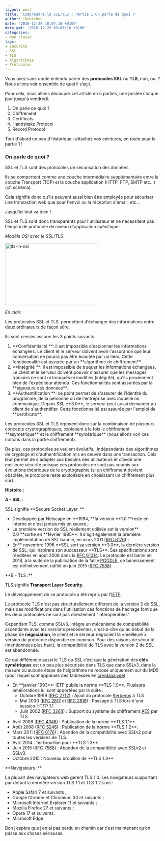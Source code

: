 ```yaml
---
layout: post
title: 'Comprendre le SSL/TLS : Partie 1 On parle de quoi ?'
author: ibenichou
date: '2016-12-20 10:07:16 +0100'
date_gmt: '2016-12-20 09:07:16 +0100'
categories:
- Non classé
tags:
- sécurité
- SSL
- TLS
- Algorithmie
- Protocoles
---
```


<span style="font-weight: 400;">Vous avez sans doute entendu parler des </span>**protocoles** **SSL**<span style="font-weight: 400;"> ou </span>**TLS**<span style="font-weight: 400;">, non, oui ?<br />
</span><span style="font-weight: 400;">Nous allons voir ensemble de quoi il s’agit.<br />
</span>

<span style="font-weight: 400;">Pour cela, nous allons découper cet article en 5 parties, une postée chaque jour jusqu'à vendredi.</span>

<ol>
<li style="font-weight: 400;"><span style="font-weight: 400;">On parle de quoi ? </span></li>
<li style="font-weight: 400;"><span style="font-weight: 400;">Chiffrement</span></li>
<li style="font-weight: 400;"><span style="font-weight: 400;">Certificats</span></li>
<li style="font-weight: 400;"><span style="font-weight: 400;">Handshake Protocol</span></li>
<li style="font-weight: 400;"><span style="font-weight: 400;">Record Protocol</span></li>
</ol>
<span style="font-weight: 400;">Tout d'abord un peu d'historique : attachez vos ceintures, en route pour la partie 1 !</span>

### **On parle de quoi ?**
<span style="font-weight: 400;">SSL et TLS sont des protocoles de sécurisation des données.</span>

<span style="font-weight: 400;">Ils se comportent comme une couche intermédiaire supplémentaire entre la couche </span><span style="font-weight: 400;">Transport (TCP) et la couche application (HTTP, FTP, SMTP etc.. ) (cf. schéma). </span>

<span style="font-weight: 400;">Cela signifie donc qu'ils peuvent aussi bien être employés pour sécuriser une transaction web que pour l'envoi ou la réception d'email, etc…</span>

<span style="font-weight: 400;">Jusqu’ici tout va bien !</span>

<span style="font-weight: 400;">SSL et TLS sont donc transparents pour l'utilisateur et ne nécessitent pas l'emploi de protocole de niveau d'application spécifique.</span>

<i><span style="font-weight: 400;">Modèle OSI avec le SSL/TLS</span></i>

<a href="http://blog.eleven-labs.com/wp-content/uploads/2016/11/tls-in-osi.png"><img class="size-medium wp-image-2563 aligncenter" src="http://blog.eleven-labs.com/wp-content/uploads/2016/11/tls-in-osi-300x202.png" alt="tls-in-osi" width="300" height="202" /></a>

<i><span style="font-weight: 400;">En clair:</span></i>

<span style="font-weight: 400;">Les protocoles SSL et TLS  permettent d'échanger des informations entre deux ordinateurs de façon sûre. </span>

<span style="font-weight: 400;">Ils sont censés assurer les 3 points suivants:</span>

<ol>
<li style="font-weight: 400;">**Confidentialité **<span style="font-weight: 400;">: il est impossible d'espionner les informations échangées. Le client et le serveur doivent avoir l'assurance que leur conversation ne pourra pas être écoutée par un tiers. Cette fonctionnalité est assurée par un </span>**algorithme de chiffrement**<span style="font-weight: 400;">.</span></li>
<li style="font-weight: 400;">**Intégrité **<span style="font-weight: 400;">: il est impossible de truquer les informations échangées. Le client et le serveur doivent pouvoir s'assurer que les messages transmis ne sont ni tronqués ni modifiés (intégrité), qu'ils proviennent bien de l'expéditeur attendu. Ces fonctionnalités sont assurées par la </span>**signature des données**<span style="font-weight: 400;">.</span></li>
<li style="font-weight: 400;">**Authentification **<span style="font-weight: 400;">: ce point permet de s'assurer de l'identité du programme, de la personne ou de l'entreprise avec laquelle on communique. Depuis SSL </span>**3.0**<span style="font-weight: 400;">, le serveur peut aussi demander au client de s'authentifier. Cette fonctionnalité est assurée par l'emploi de </span>**certificats**<span style="font-weight: 400;">.</span></li>
</ol>
<span style="font-weight: 400;">Les protocoles SSL et TLS reposent donc sur la combinaison de plusieurs concepts cryptographiques, exploitant à la fois le chiffrement </span>**asymétrique**<span style="font-weight: 400;"> et le chiffrement </span>**symétrique**<span style="font-weight: 400;"> (nous allons voir ces notions dans la partie chiffrement).</span>

<span style="font-weight: 400;">De plus, ces protocoles se veulent évolutifs,  indépendants des algorithmes de cryptage et d'authentification mis en oeuvre dans une transaction. Cela leur permet de s'adapter aux besoins des utilisateurs et d’avoir une meilleure sécurité puisque ces protocoles ne sont pas soumis aux évolutions théoriques de la cryptographie (si un chiffrement devient obsolète, le protocole reste exploitable en choisissant un chiffrement plus sûr).</span>

**Histoire :**

**A - SSL**<span style="font-weight: 400;"> :</span>

<span style="font-weight: 400;">SSL signifie </span>**Secure Socket Layer. **

<ul>
<li><span style="font-weight: 400;">Développée par Netscape en </span>**1994, **la version<span style="font-weight: 400;"> </span>**1.0 **<span style="font-weight: 400;">reste en interne et n'est jamais mis en œuvre ;</span></li>
<li style="font-weight: 400;"><span style="font-weight: 400;">La première version de SSL réellement utilisée est la version** 2.0 **sortie en </span>**février 1995**. Il s'agit<span style="font-weight: 400;"> également la première implémentation de SSL bannie, en mars 2011 (</span><a href="https://tools.ietf.org/html/rfc6176"><span style="font-weight: 400;">RFC 6176</span></a><span style="font-weight: 400;">) ;</span></li>
<li style="font-weight: 400;"><span style="font-weight: 400;">En</span>** novembre 1996 **<span style="font-weight: 400;">SSL sort sa version </span>**3.0**<span style="font-weight: 400;">, la dernière version de SSL, qui inspirera son successeur </span>**TLS**<span style="font-weight: 400;">. Ses spécifications sont rééditées en août 2008 dans la </span><a href="https://tools.ietf.org/html/rfc6101"><span style="font-weight: 400;">RFC 6101</span></a><a href="https://fr.wikipedia.org/wiki/Transport_Layer_Security#cite_note-4"><span style="font-weight: 400;">4</span></a><span style="font-weight: 400;">. Le protocole est banni en 2014, à la suite de la publication de la faille </span><a href="https://fr.wikipedia.org/wiki/POODLE"><span style="font-weight: 400;">POODLE</span></a><span style="font-weight: 400;">, ce bannissement est définitivement ratifié en juin 2015 (</span><a href="https://tools.ietf.org/html/rfc7568"><span style="font-weight: 400;">RFC 7568</span></a><span style="font-weight: 400;">).</span></li>
</ul>
**B - TLS :**

<span style="font-weight: 400;">TLS signifie </span>**Transport Layer Security**<span style="font-weight: 400;">.</span>

<span style="font-weight: 400;">Le développement de ce protocole a été repris par l'</span><a href="https://www.ietf.org/"><span style="font-weight: 400;">IETF</span></a><span style="font-weight: 400;">.</span>

<span style="font-weight: 400;">Le protocole TLS n'est pas structurellement différent de la version 3 de SSL, mais des modifications dans l'utilisation des fonctions de hachage font que les deux protocoles ne sont pas directement "interopérables". </span>

<span style="font-weight: 400;">Cependant TLS, comme SSLv3, intègre un mécanisme de compatibilité ascendante avec les versions précédentes, c'est-à-dire qu'au début de la phase de **négociation**, le client et le serveur négocient la «meilleure » version du protocole disponible en commun. Pour des raisons de sécurité (mentionnées plus haut), la compatibilité de TLS avec la version 2 de SSL est abandonnée.</span>

<span style="font-weight: 400;">Ce qui différencie aussi le TLS du SSL c’est que la génération des </span>**clés symétriques**<span style="font-weight: 400;"> est un peu plus sécurisée dans TLS que dans SSLv3, dans la mesure où aucune étape de l'algorithme ne repose uniquement sur du MD5 (pour lequel sont apparues des faiblesses en </span><span style="font-weight: 400;"><a href="https://fr.wikipedia.org/wiki/Cryptanalyse">cryptanalyse</a>)</span><span style="font-weight: 400;">.</span>

<ul>
<li style="font-weight: 400;"><span style="font-weight: 400;">En </span>**janvier 1993**<span style="font-weight: 400;">: IETF publie la norme </span>**TLS 1.0**<span style="font-weight: 400;">. Plusieurs améliorations lui sont apportées par la suite :</span>
<ul>
<li style="font-weight: 400;"><span style="font-weight: 400;">Octobre 1999 (</span><a href="https://tools.ietf.org/html/rfc2712"><span style="font-weight: 400;">RFC 2712</span></a><span style="font-weight: 400;">) : Ajout du protocole </span><a href="https://fr.wikipedia.org/wiki/Kerberos_(protocole)"><span style="font-weight: 400;">Kerberos</span></a><span style="font-weight: 400;"> à TLS</span></li>
<li style="font-weight: 400;"><span style="font-weight: 400;">Mai 2000 (</span><a href="https://tools.ietf.org/html/rfc2817"><span style="font-weight: 400;">RFC 2817</span></a><span style="font-weight: 400;"> et </span><a href="https://tools.ietf.org/html/rfc2818"><span style="font-weight: 400;">RFC 2818</span></a><span style="font-weight: 400;">) : Passage à TLS lors d'une session HTTP 1.1</span></li>
<li style="font-weight: 400;"><span style="font-weight: 400;">Juin 2002 (</span><a href="https://tools.ietf.org/html/rfc3268"><span style="font-weight: 400;">RFC 3268</span></a><span style="font-weight: 400;">) : Support du système de chiffrement </span><a href="https://fr.wikipedia.org/wiki/Standard_de_chiffrement_avanc%C3%A9"><span style="font-weight: 400;">AES</span></a><span style="font-weight: 400;"> par TLS</span></li>
</ul>
</li>
<li style="font-weight: 400;"><span style="font-weight: 400;">Avril 2006 (</span><a href="https://tools.ietf.org/html/rfc4346"><span style="font-weight: 400;">RFC 4346</span></a><span style="font-weight: 400;">) : Publication de la norme </span>**TLS 1.1**<span style="font-weight: 400;">.</span></li>
<li style="font-weight: 400;"><span style="font-weight: 400;">Août 2008 (</span><a href="https://tools.ietf.org/html/rfc5246"><span style="font-weight: 400;">RFC 5246</span></a><span style="font-weight: 400;">) : Publication de la norme </span>**TLS 1.2**<span style="font-weight: 400;">.</span></li>
<li style="font-weight: 400;"><span style="font-weight: 400;">Mars 2011 (</span><a href="https://tools.ietf.org/html/rfc6176"><span style="font-weight: 400;">RFC 6176</span></a><span style="font-weight: 400;">) : Abandon de la compatibilité avec SSLv2 pour toutes les versions de TLS.</span></li>
<li style="font-weight: 400;"><span style="font-weight: 400;">Avril 2014 : 1</span><span style="font-weight: 400;">er</span><span style="font-weight: 400;"> brouillon pour </span>**TLS 1.3**<span style="font-weight: 400;">.</span></li>
<li style="font-weight: 400;"><span style="font-weight: 400;">Juin 2015 (</span><a href="https://tools.ietf.org/html/rfc7568"><span style="font-weight: 400;">RFC 7568</span></a><span style="font-weight: 400;">) : Abandon de la compatibilité avec SSLv2 et SSLv3.</span></li>
<li style="font-weight: 400;"><span style="font-weight: 400;">Octobre 2015 : Nouveau brouillon de </span>**TLS 1.3**</li>
</ul>
**Navigateurs :**

<span style="font-weight: 400;">La plupart des navigateurs web gèrent TLS 1.0. Les navigateurs supportant par défaut la dernière version TLS 1.1 et TLS 1.2 sont :</span>

<ul>
<li style="font-weight: 400;"><span style="font-weight: 400;">Apple Safari 7 et suivants ;</span></li>
<li style="font-weight: 400;"><span style="font-weight: 400;">Google Chrome et Chromium 30 et suivants ;</span></li>
<li style="font-weight: 400;"><span style="font-weight: 400;">Microsoft Internet Explorer 11 et suivants ;</span></li>
<li style="font-weight: 400;"><span style="font-weight: 400;">Mozilla Firefox 27 et suivants ;</span></li>
<li style="font-weight: 400;"><span style="font-weight: 400;">Opera 17 et suivants.</span></li>
<li style="font-weight: 400;"><span style="font-weight: 400;">Microsoft Edge</span></li>
</ul>
<span style="font-weight: 400;">Bon j’espère que j’en ai pas perdu en chemin car c’est maintenant qu’on passe aux choses sérieuses.</span>


